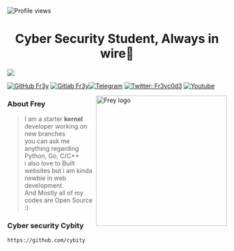 ![Profile views](https://komarev.com/ghpvc/?username=fr3y&color=blue&style=flat-square&label=Profile+Views)

<h1 align="center">Cyber Security Student, Always in wire🔌</h1>

<img src="https://telegra.ph/file/43a728da685ed11e4d23e.png">

[![GitHub Fr3y](https://img.shields.io/badge/GitHub-100000?style=for-the-badge&logo=github&logoColor=white)](https://github.com/Fr3y)
[![Gitlab Fr3y](https://img.shields.io/badge/GitLab-330F63?style=for-the-badge&logo=gitlab&logoColor=white)](https://gitlab.com/Fr3y)[![Telegram](https://img.shields.io/badge/Telegram-2CA5E0?style=for-the-badge&logo=telegram&logoColor=white)](https://t.me/HiFrey)
[![Twitter: Fr3yc0d3](https://img.shields.io/badge/Twitter-1DA1F2?style=for-the-badge&logo=twitter&logoColor=white)](https://twitter.com/Fr3yc0d3)
[![Youtube](https://img.shields.io/badge/YouTube:-FR3YC0D3-FF0000?style=for-the-badge&logo=youtube:-FR3YC0D3&logoColor=white)](https://www.youtube.com/c/fr3yc0d3)

<img src="https://telegra.ph/file/f961a32b77ec64f258a9a.gif" alt="Frey logo" width="300" height="300" align="right">

### About Frey


> I am a starter **kernel** developer working on new branches<br/>
> you can ask me anything regarding Python, Go, C/C++<br/>
> i also love to Built websites but i am kinda newbie in web development.<br/>
> And Mostly all of my codes are Open Source :)


### Cyber security Cybity

```
https://github.com/cybity

```




